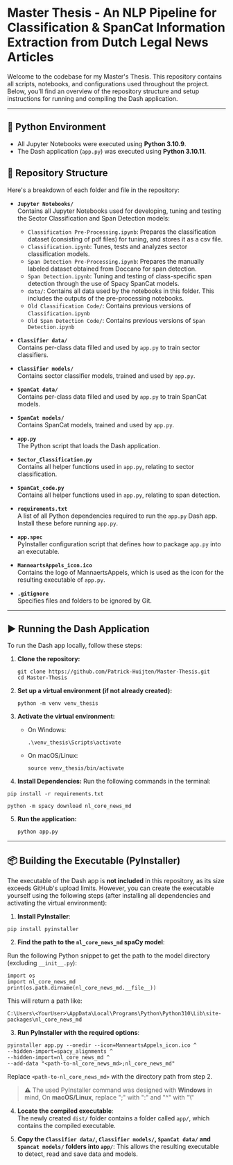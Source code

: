 # Master Thesis - An NLP Pipeline for Classification & SpanCat Information Extraction from Dutch Legal News Articles

Welcome to the codebase for my Master's Thesis. This repository contains all scripts, notebooks, and configurations used throughout the project. Below, you'll find an overview of the repository structure and setup instructions for running and compiling the Dash application.

---
## 🧪 Python Environment

- All Jupyter Notebooks were executed using **Python 3.10.9**.
- The Dash application (`app.py`) was executed using **Python 3.10.11**.

## 📁 Repository Structure

Here's a breakdown of each folder and file in the repository:

- **`Jupyter Notebooks/`**  
  Contains all Jupyter Notebooks used for developing, tuning and testing the Sector Classification and Span Detection models:
  - `Classification Pre-Processing.ipynb`: Prepares the classification dataset (consisting of pdf files) for tuning, and stores it as a csv file.
  - `Classification.ipynb`: Tunes, tests and analyzes sector classification models.
  - `Span Detection Pre-Processing.ipynb`: Prepares the manually labeled dataset obtained from Doccano for span detection.
  - `Span Detection.ipynb`: Tuning and testing of class-specific span detection through the use of Spacy SpanCat models.
  - `data/`: Contains all data used by the notebooks in this folder. This includes the outputs of the pre-processing notebooks.
  - `Old Classification Code/`: Contains previous versions of `Classification.ipynb`
  - `Old Span Detection Code/`: Contains previous versions of `Span Detection.ipynb`

 - **`Classifier data/`**  
  Contains per-class data filled and used by `app.py` to train sector classifiers.

 - **`Classifier models/`**  
  Contains sector classifier models, trained and used by `app.py`.

 - **`SpanCat data/`**  
  Contains per-class data filled and used by `app.py` to train SpanCat models.

 - **`SpanCat models/`**  
  Contains SpanCat models, trained and used by `app.py`.

- **`app.py`**  
  The Python script that loads the Dash application.

- **`Sector_Classification.py`**  
  Contains all helper functions used in `app.py`, relating to sector classification.

- **`SpanCat_code.py`**  
  Contains all helper functions used in `app.py`, relating to span detection.

- **`requirements.txt`**  
  A list of all Python dependencies required to run the `app.py` Dash app. Install these before running `app.py`.

- **`app.spec`**  
  PyInstaller configuration script that defines how to package `app.py` into an executable.

- **`ManneartsAppels_icon.ico`**  
  Contains the logo of MannaertsAppels, which is used as the icon for the resulting executable of `app.py`.

- **`.gitignore`**  
  Specifies files and folders to be ignored by Git.

---

## ▶️ Running the Dash Application

To run the Dash app locally, follow these steps:

1. **Clone the repository:**

    ```
    git clone https://github.com/Patrick-Huijten/Master-Thesis.git
    cd Master-Thesis
    ```

2. **Set up a virtual environment (if not already created):**

    ```
    python -m venv venv_thesis
    ```

3. **Activate the virtual environment:**

    - On Windows:

        ```
        .\venv_thesis\Scripts\activate
        ```

    - On macOS/Linux:

        ```
        source venv_thesis/bin/activate
        ```

4. **Install Dependencies:**
Run the following commands in the terminal:

```
pip install -r requirements.txt
```
```
python -m spacy download nl_core_news_md
```

5. **Run the application:**

    ```
    python app.py
    ```

---

## 📦 Building the Executable (PyInstaller)

The executable of the Dash app is **not included** in this repository, as its size exceeds GitHub's upload limits. However, you can create the executable yourself using the following steps (after installing all dependencies and activating the virtual environment):

1. **Install PyInstaller**:
```
pip install pyinstaller
```

2. **Find the path to the `nl_core_news_md` spaCy model**:

Run the following Python snippet to get the path to the model directory (excluding `__init__.py`):

```
import os
import nl_core_news_md
print(os.path.dirname(nl_core_news_md.__file__))
```

This will return a path like:

```
C:\Users\<YourUser>\AppData\Local\Programs\Python\Python310\Lib\site-packages\nl_core_news_md
```

3. **Run PyInstaller with the required options**:

```
pyinstaller app.py --onedir --icon=ManneartsAppels_icon.ico ^
--hidden-import=spacy_alignments ^
--hidden-import=nl_core_news_md ^
--add-data "<path-to-nl_core_news_md>;nl_core_news_md"
```
Replace `<path-to-nl_core_news_md>` with the directory path from step 2.

> ⚠️ The used PyInstaller command was designed with **Windows** in mind, On **macOS/Linux**, replace ";" with ":" and "^" with "\\"

4. **Locate the compiled executable**:<br>
   The newly created `dist/` folder contains a folder called `app/`, which contains the compiled executable.

6. **Copy the `Classifier data/`, `Classifier models/`, `SpanCat data/` and `Spancat models/` folders into `app/`**:
   This allows the resulting executable to detect, read and save data and models.
